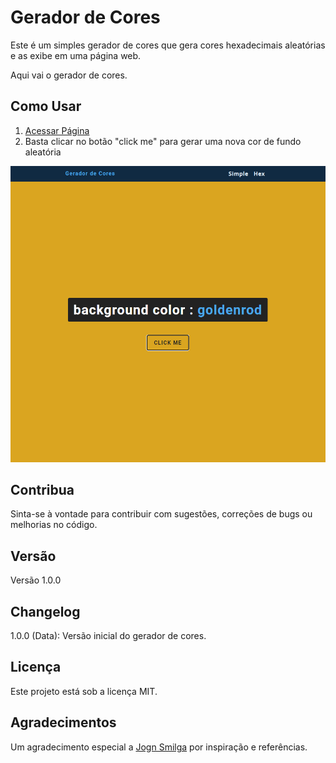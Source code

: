 <h1>Gerador de Cores</h1>
<p> Este é um simples gerador de cores que gera cores hexadecimais aleatórias e as exibe em uma página web. </p>

Aqui vai o gerador de cores.

## Como Usar

<ol>
  <li><a href="https://leonardvsc.github.io/geradordecores/">Acessar Página</a></li>
  <li>Basta clicar no botão "click me" para gerar uma nova cor de fundo aleatória</li>
</ol>

<p slign="center">
  <img alt="Screenshot" src=".github/screen.png" wigth="100%">
</p>

## Contribua

<p>Sinta-se à vontade para contribuir com sugestões, correções de bugs ou melhorias no código.</p>

## Versão

<p>Versão 1.0.0</p>

## Changelog

<p>1.0.0 (Data): Versão inicial do gerador de cores. </p>

## Licença

<p>Este projeto está sob a licença MIT.</p>

## Agradecimentos

<p>Um agradecimento especial a <a href="https://github.com/john-smilga">Jogn Smilga</a> por inspiração e referências.</p>
